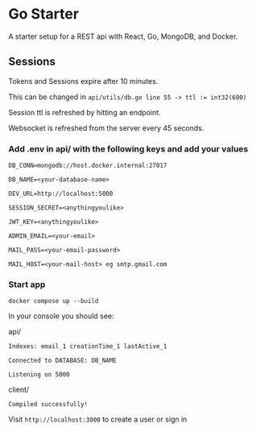 # Go Starter

A starter setup for a REST api with React, Go, MongoDB, and Docker.


## Sessions

Tokens and Sessions expire after 10 minutes.

This can be changed in `api/utils/db.go line 55 -> ttl := int32(600)`

Session ttl is refreshed by hitting an endpoint.

Websocket is refreshed from the server every 45 seconds.

### Add .env in api/ with the following keys and add your values

```
DB_CONN=mongodb://host.docker.internal:27017

DB_NAME=<your-database-name>

DEV_URL=http://localhost:5000

SESSION_SECRET=<anythingyoulike>

JWT_KEY=<anythingyoulike>

ADMIN_EMAIL=<your-email>

MAIL_PASS=<your-email-password>

MAIL_HOST=<your-mail-host> eg smtp.gmail.com
```

### Start app

`docker compose up --build`

In your console you should see:

api/

`Indexes: email_1 creationTime_1 lastActive_1`

`Connected to DATABASE: DB_NAME`

`Listening on 5000`

client/

`Compiled successfully!`

Visit `http://localhost:3000` to create a user or sign in

